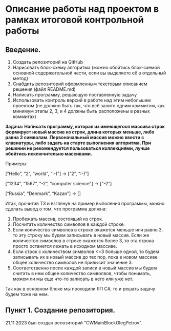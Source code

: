 # Описание работы над проектом в рамках итоговой контрольной работы

## Введение. 
1. Создать репозиторий на GitHub
2. Нарисовать блок-схему алгоритма (можно обойтись блок-схемой основной содержательной части, если вы выделяете её в отдельный метод)
3. Снабдить репозиторий оформленным текстовым описанием решения (файл README.md)
4. Написать программу, решающую поставленную задачу
5. Использовать контроль версий в работе над этим небольшим проектом (не должно быть так, что всё залито одним коммитом, как минимум этапы 2, 3, и 4 должны быть расположены в разных коммитах)

**Задача: Написать программу, которая из имеющегося массива строк формирует новый массив из строк, длина которых меньше, либо равна 3 символам. Первоначальный массив можно ввести с клавиатуры, либо задать на старте выполнения алгоритма. При решении не рекомендуется пользоваться коллекциями, лучше обойтись исключительно массивами.**

Примеры:

[“Hello”, “2”, “world”, “:-)”] → [“2”, “:-)”] 

[“1234”, “1567”, “-2”, “computer science”] → [“-2”]

[“Russia”, “Denmark”, “Kazan”] → []

Итак, прочитав ТЗ и взглянув на пример выполения программы, можно сделать вывод о том, что программа должна:

1) Пробежать массив, состоящий из строк.
2) Посчитать количество символов в каждой строке.
3) Если количество символов в строке окажется меньше или равно 3, то эту строку мы будем записывать в новый массив. Если же количество символов в строке окажется более 3, то эта строка просто останется лежать в исходном массиве.
4) Если строк с количеством символов <=3 больше одной, то будем записывать их в новый массив до тех пор, пока в новом массиве общее количество символов не привысит значение 3. 
5) Соответственно после каждой записи в новый массив мы будем считать в нем общее количество символвов, чтобы понимать, можем ли мы еще что-то записать в него или уже нет.

Так как в основном блоке мы проходили ЯП C#, то и решать задачу будем тоже на нем. 

## Пункт 1. Создание репозитория.
21.11.2023 был создан репозиторий "CWMainBlockOlegPetrov". 